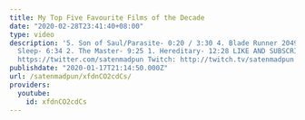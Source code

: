 ```yaml
---
title: My Top Five Favourite Films of the Decade
date: "2020-02-28T23:41:40+08:00"
type: video
description: '5. Son of Saul/Parasite- 0:20 / 3:30 4. Blade Runner 2049- 4:59 3. Winter
  Sleep- 6:34 2. The Master- 9:25 1. Hereditary- 12:28 LIKE AND SUBSCRIBE NOW Twitter:
  https://twitter.com/satenmadpun Twitch: http://twitch.tv/satenmadpun Discord: http://discord.gg/A6ue39V'
publishdate: "2020-01-17T21:14:50.000Z"
url: /satenmadpun/xfdnCO2cdCs/
providers:
  youtube:
    id: xfdnCO2cdCs
---
```

